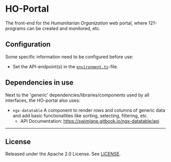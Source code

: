 # HO-Portal

The front-end for the _Humanitarian Organization_ web portal, where 121-programs can be created and monitored, etc.

## Configuration

Some specific information need to be configured before use:

- Set the API-endpoint(s) in the [`environment.ts`](./src/environments/environment.ts)-file.

## Dependencies in use

Next to the 'generic' dependencies/libraries/components used by all interfaces, the HO-portal also uses:

- `ngx-datatable`
  A component to render rows and columns of generic data and add basic functionalities like sorting, selecting, filtering, etc.
  - API Documentation: <https://swimlane.gitbook.io/ngx-datatable/api>

---

## License

Released under the Apache 2.0 License. See [LICENSE](LICENSE).
